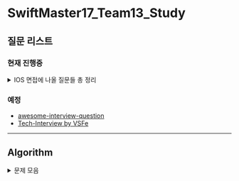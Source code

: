 # SwiftMaster17_Team13_Study




## 질문 리스트

### 현재 진행중
<details><summary>IOS 면접에 나올 질문들 총 정리
</summary>

 - [Jercy님 IOS 면접질문 레포](https://github.com/JeaSungLEE/iOSInterviewquestions)   

## iOS
- [Bounds 와 Frame 의 차이점을 설명하시오.](./iOS/15%EC%A3%BC%EC%B0%A8/Bounds%20%EC%99%80%20Frame%20%EC%9D%98%20%EC%B0%A8%EC%9D%B4%EC%A0%90%EC%9D%84%20%EC%84%A4%EB%AA%85%ED%95%98%EC%8B%9C%EC%98%A4./Leeds/)
- 실제 디바이스가 없을 경우 개발 환경에서 할 수 있는 것과 없는 것을 설명하시오.
- 앱의 콘텐츠나 데이터 자체를 저장/보관하는 특별한 객체를 무엇이라고 하는가?
- [앱 화면의 콘텐츠를 표시하는 로직과 관리를 담당하는 객체를 무엇이라고 하는가?](./iOS/13%EC%A3%BC%EC%B0%A8/%EC%95%B1%20%ED%99%94%EB%A9%B4%EC%9D%98%20%EC%BD%98%ED%85%90%EC%B8%A0%EB%A5%BC%20%ED%91%9C%EC%8B%9C%ED%95%98%EB%8A%94%20%EB%A1%9C%EC%A7%81%EA%B3%BC%20%EA%B4%80%EB%A6%AC%EB%A5%BC%20%EB%8B%B4%EB%8B%B9%ED%95%98%EB%8A%94%20%EA%B0%9D%EC%B2%B4%EB%A5%BC%20%EB%AC%B4%EC%97%87%EC%9D%B4%EB%9D%BC%EA%B3%A0%20%ED%95%98%EB%8A%94%EA%B0%80%3F/Bible/)
- App thinning에 대해서 설명하시오.
###
- 앱이 시작할 때 main.c 에 있는 UIApplicationMain 함수에 의해서 생성되는 객체는 무엇인가?
- @Main에 대해서 설명하시오.
- 앱이 foreground에 있을 때와 background에 있을 때 어떤 제약사항이 있나요?
- [상태 변화에 따라 다른 동작을 처리하기 위한 앱델리게이트 메서드들을 설명하시오.](./iOS/13%EC%A3%BC%EC%B0%A8/%EC%83%81%ED%83%9C%20%EB%B3%80%ED%99%94%EC%97%90%20%EB%94%B0%EB%9D%BC%20%EB%8B%A4%EB%A5%B8%20%EB%8F%99%EC%9E%91%EC%9D%84%20%EC%B2%98%EB%A6%AC%ED%95%98%EA%B8%B0%20%EC%9C%84%ED%95%9C%20%EC%95%B1%EB%8D%B8%EB%A6%AC%EA%B2%8C%EC%9D%B4%ED%8A%B8%20%EB%A9%94%EC%84%9C%EB%93%9C%EB%93%A4%EC%9D%84%20%EC%84%A4%EB%AA%85%ED%95%98%EC%8B%9C%EC%98%A4./PAKA/)
- 앱이 In-Active 상태가 되는 시나리오를 설명하시오.
- [scene delegate에 대해 설명하시오.](./iOS/11%EC%A3%BC%EC%B0%A8/scene%20delegate%EC%97%90%20%EB%8C%80%ED%95%B4%20%EC%84%A4%EB%AA%85%ED%95%98%EC%8B%9C%EC%98%A4./Leeds/)
- [UIApplication 객체의 컨트롤러 역할은 어디에 구현해야 하는가?](https://github.com/Swift-Master/SwiftMaster17_Team13_Study/tree/main/iOS/16%EC%A3%BC%EC%B0%A8/UIApplication%20%EA%B0%9D%EC%B2%B4%EC%9D%98%20%EC%BB%A8%ED%8A%B8%EB%A1%A4%EB%9F%AC%20%EC%97%AD%ED%95%A0%EC%9D%80%20%EC%96%B4%EB%94%94%EC%97%90%20%EA%B5%AC%ED%98%84%ED%95%B4%EC%95%BC%20%ED%95%98%EB%8A%94%EA%B0%80%3F/PAKA)
- [App의 Not running, Inactive, Active, Background, Suspended에 대해 설명하시오.](./iOS/12%EC%A3%BC%EC%B0%A8/App%EC%9D%98%20Not%20running%2C%20Inactive%2C%20Active%2C%20Background%2C%20Suspended%EC%97%90%20%EB%8C%80%ED%95%B4%20%EC%84%A4%EB%AA%85%ED%95%98%EC%8B%9C%EC%98%A4./Bible/)
###
- [NSOperationQueue 와 GCD Queue 의 차이점을 설명하시오.](./iOS/12%EC%A3%BC%EC%B0%A8/NSOperationQueue%20%EC%99%80%20GCD%20Queue%20%EC%9D%98%20%EC%B0%A8%EC%9D%B4%EC%A0%90%EC%9D%84%20%EC%84%A4%EB%AA%85%ED%95%98%EC%8B%9C%EC%98%A4./PAKA/)
- [GCD API 동작 방식과 필요성에 대해 설명하시오.](./iOS/8%EC%A3%BC%EC%B0%A8/GCD%20API%20%EB%8F%99%EC%9E%91%20%EB%B0%A9%EC%8B%9D%EA%B3%BC%20%ED%95%84%EC%9A%94%EC%84%B1%EC%97%90%20%EB%8C%80%ED%95%B4%20%EC%84%A4%EB%AA%85%ED%95%98%EC%8B%9C%EC%98%A4./PAKA/)
- Global DispatchQueue 의 Qos 에는 어떤 종류가 있는지, 각각 어떤 의미인지 설명하시오.
###
- [iOS 앱을 만들고, User Interface를 구성하는 데 필수적인 프레임워크 이름은 무엇인가?](./iOS/9%EC%A3%BC%EC%B0%A8/iOS%20%EC%95%B1%EC%9D%84%20%EB%A7%8C%EB%93%A4%EA%B3%A0%2C%20User%20Interface%EB%A5%BC%20%EA%B5%AC%EC%84%B1%ED%95%98%EB%8A%94%20%EB%8D%B0%20%ED%95%84%EC%88%98%EC%A0%81%EC%9D%B8%20%ED%94%84%EB%A0%88%EC%9E%84%EC%9B%8C%ED%81%AC%20%EC%9D%B4%EB%A6%84%EC%9D%80%20%EB%AC%B4%EC%97%87%EC%9D%B8%EA%B0%80%3F/Leeds/)
- [Foundation Kit은 무엇이고 포함되어 있는 클래스들은 어떤 것이 있는지 설명하시오.](./iOS/10%EC%A3%BC%EC%B0%A8/Foundation%20Kit%EC%9D%80%20%EB%AC%B4%EC%97%87%EC%9D%B4%EA%B3%A0%20%ED%8F%AC%ED%95%A8%EB%90%98%EC%96%B4%20%EC%9E%88%EB%8A%94%20%ED%81%B4%EB%9E%98%EC%8A%A4%EB%93%A4%EC%9D%80%20%EC%96%B4%EB%96%A4%20%EA%B2%83%EC%9D%B4%20%EC%9E%88%EB%8A%94%EC%A7%80%20%EC%84%A4%EB%AA%85%ED%95%98%EC%8B%9C%EC%98%A4./Bible/)
- [Delegate란 무엇인지 설명하고, retain 되는지 안되는지 그 이유를 함께 설명하시오.](./iOS/9%EC%A3%BC%EC%B0%A8/Delegate%EB%9E%80%20%EB%AC%B4%EC%97%87%EC%9D%B8%EC%A7%80%20%EC%84%A4%EB%AA%85%ED%95%98%EA%B3%A0%2C%20retain%20%EB%90%98%EB%8A%94%EC%A7%80%20%EC%95%88%EB%90%98%EB%8A%94%EC%A7%80%20%EA%B7%B8%20%EC%9D%B4%EC%9C%A0%EB%A5%BC%20%ED%95%A8%EA%BB%98%20%EC%84%A4%EB%AA%85%ED%95%98%EC%8B%9C%EC%98%A4./Turing/)
- NotificationCenter 동작 방식과 활용 방안에 대해 설명하시오.
- [UIKit 클래스들을 다룰 때 꼭 처리해야하는 애플리케이션 쓰레드 이름은 무엇인가?](./iOS/11%EC%A3%BC%EC%B0%A8/UIKit%20%ED%81%B4%EB%9E%98%EC%8A%A4%EB%93%A4%EC%9D%84%20%EB%8B%A4%EB%A3%B0%20%EB%95%8C%20%EA%BC%AD%20%EC%B2%98%EB%A6%AC%ED%95%B4%EC%95%BC%ED%95%98%EB%8A%94%20%EC%95%A0%ED%94%8C%EB%A6%AC%EC%BC%80%EC%9D%B4%EC%85%98%20%EC%93%B0%EB%A0%88%EB%93%9C%20%EC%9D%B4%EB%A6%84%EC%9D%80%20%EB%AC%B4%EC%97%87%EC%9D%B8%EA%B0%80%3F/Bible/)
- [App Bundle의 구조와 역할에 대해 설명하시오.](https://github.com/Swift-Master/SwiftMaster17_Team13_Study/tree/main/iOS/18%EC%A3%BC%EC%B0%A8/App%20Bundle%EC%9D%98%20%EA%B5%AC%EC%A1%B0%EC%99%80%20%EC%97%AD%ED%95%A0%EC%97%90%20%EB%8C%80%ED%95%B4%20%EC%84%A4%EB%AA%85%ED%95%98%EC%8B%9C%EC%98%A4./PAKA)
- 모든 View Controller 객체의 상위 클래스는 무엇이고 그 역할은 무엇인가?
- 자신만의 Custom View를 만들려면 어떻게 해야하는지 설명하시오.
- [View 객체에 대해 설명하시오.](./iOS/8%EC%A3%BC%EC%B0%A8/View%20%EA%B0%9D%EC%B2%B4%EC%97%90%20%EB%8C%80%ED%95%B4%20%EC%84%A4%EB%AA%85%ED%95%98%EC%8B%9C%EC%98%A4./Turing/)
- [UIView 에서 Layer 객체는 무엇이고 어떤 역할을 담당하는지 설명하시오.](./iOS/14%EC%A3%BC%EC%B0%A8/UIView%20%EC%97%90%EC%84%9C%20Layer%20%EA%B0%9D%EC%B2%B4%EB%8A%94%20%EB%AC%B4%EC%97%87%EC%9D%B4%EA%B3%A0%20%EC%96%B4%EB%96%A4%20%EC%97%AD%ED%95%A0%EC%9D%84%20%EB%8B%B4%EB%8B%B9%ED%95%98%EB%8A%94%EC%A7%80%20%EC%84%A4%EB%AA%85%ED%95%98%EC%8B%9C%EC%98%A4./Bible)
- [UIWindow 객체의 역할은 무엇인가?](./iOS/14%EC%A3%BC%EC%B0%A8/UIWindow%20%EA%B0%9D%EC%B2%B4%EC%9D%98%20%EC%97%AD%ED%95%A0%EC%9D%80%20%EB%AC%B4%EC%97%87%EC%9D%B8%EA%B0%80%3F/PAKA)
- UINavigationController 의 역할이 무엇인지 설명하시오.
- [TableView를 동작 방식과 화면에 Cell을 출력하기 위해 최소한 구현해야 하는 DataSource 메서드를 설명하시오.](./iOS/10%EC%A3%BC%EC%B0%A8/TableView%EB%A5%BC%20%EB%8F%99%EC%9E%91%20%EB%B0%A9%EC%8B%9D%EA%B3%BC%20%ED%99%94%EB%A9%B4%EC%97%90%20Cell%EC%9D%84%20%EC%B6%9C%EB%A0%A5%ED%95%98%EA%B8%B0%20%EC%9C%84%ED%95%B4%20%EC%B5%9C%EC%86%8C%ED%95%9C%20%EA%B5%AC%ED%98%84%ED%95%B4%EC%95%BC%20%ED%95%98%EB%8A%94%20DataSource%20%EB%A9%94%EC%84%9C%EB%93%9C%EB%A5%BC%20%EC%84%9C/Turing/)
- [하나의 View Controller 코드에서 여러 TableView Controller 역할을 해야 할 경우 어떻게 구분해서 구현해야 하는지 설명하시오.](./iOS/13%EC%A3%BC%EC%B0%A8/%ED%95%98%EB%82%98%EC%9D%98%20View%20Controller%20%EC%BD%94%EB%93%9C%EC%97%90%EC%84%9C%20%EC%97%AC%EB%9F%AC%20TableView%20Controller%20%EC%97%AD%ED%95%A0%EC%9D%84%20%ED%95%B4%EC%95%BC%20%ED%95%A0%20%EA%B2%BD%EC%9A%B0%20%EC%96%B4%EB%96%BB%EA%B2%8C%20%EA%B5%AC%EB%B6%84%ED%95%B4%EC%84%9C%20%EA%B5%AC%ED%98%84%ED%95%B4%EC%95%BC%20%ED%95%98%EB%8A%94%EC%A7%80%20%EC%84%A4%EB%AA%85%ED%95%98%EC%8B%9C%EC%98%A4./Leeds/)
- [setNeedsLayout와 setNeedsDisplay의 차이에 대해 설명하시오.](./iOS/10%EC%A3%BC%EC%B0%A8/setNeedsLayout%EC%99%80%20setNeedsDisplay%EC%9D%98%20%EC%B0%A8%EC%9D%B4%EC%97%90%20%EB%8C%80%ED%95%B4%20%EC%84%A4%EB%AA%85%ED%95%98%EC%8B%9C%EC%98%A4./PAKA/)
- [stackView의 장점과 단점에 대해서 설명하시오.](./iOS/10%EC%A3%BC%EC%B0%A8/stackView%EC%9D%98%20%EC%9E%A5%EC%A0%90%EA%B3%BC%20%EB%8B%A8%EC%A0%90%EC%97%90%20%EB%8C%80%ED%95%B4%20%EC%84%A4%EB%AA%85%ED%95%98%EC%8B%9C%EC%98%A4./Leeds/)
###
- [NSCache와 딕셔너리로 캐시를 구성했을때의 차이를 설명하시오.](https://github.com/Swift-Master/SwiftMaster17_Team13_Study/tree/main/iOS/17%EC%A3%BC%EC%B0%A8/NSCache%EC%99%80%20%EB%94%95%EC%85%94%EB%84%88%EB%A6%AC%EB%A1%9C%20%EC%BA%90%EC%8B%9C%EB%A5%BC%20%EA%B5%AC%EC%84%B1%ED%96%88%EC%9D%84%EB%95%8C%EC%9D%98%20%EC%B0%A8%EC%9D%B4%EB%A5%BC%20%EC%84%A4%EB%AA%85%ED%95%98%EC%8B%9C%EC%98%A4./PAKA)
- [URLSession에 대해서 설명하시오.](./iOS/8%EC%A3%BC%EC%B0%A8/URLSession%EC%97%90%20%EB%8C%80%ED%95%B4%EC%84%9C%20%EC%84%A4%EB%AA%85%ED%95%98%EC%8B%9C%EC%98%A4./Bible/)
- [prepareForReuse에 대해서 설명하시오.](./iOS/9%EC%A3%BC%EC%B0%A8/prepareForReuse%EC%97%90%20%EB%8C%80%ED%95%B4%EC%84%9C%20%EC%84%A4%EB%AA%85%ED%95%98%EC%8B%9C%EC%98%A4./PAKA/)
- 다크모드를 지원하는 방법에 대해 설명하시오.
- [ViewController의 생명주기를 설명하시오.](./iOS/7%EC%A3%BC%EC%B0%A8/ViewController%EC%9D%98%20%EC%83%9D%EB%AA%85%EC%A3%BC%EA%B8%B0%EB%A5%BC%20%EC%84%A4%EB%AA%85%ED%95%98%EC%8B%9C%EC%98%A4./Leeds/)
- [TableView와 CollectionView의 차이점을 설명하시오.](./iOS/7%EC%A3%BC%EC%B0%A8/TableView%EC%99%80%20CollectionView%EC%9D%98%20%EC%B0%A8%EC%9D%B4%EC%A0%90%EC%9D%84%20%EC%84%A4%EB%AA%85%ED%95%98%EC%8B%9C%EC%98%A4/PAKA/)

## Autolayout
- [오토레이아웃을 코드로 작성하는 방법은 무엇인가? (3가지)](./iOS/8%EC%A3%BC%EC%B0%A8/%EC%98%A4%ED%86%A0%EB%A0%88%EC%9D%B4%EC%95%84%EC%9B%83%EC%9D%84%20%EC%BD%94%EB%93%9C%EB%A1%9C%20%EC%9E%91%EC%84%B1%ED%95%98%EB%8A%94%20%EB%B0%A9%EB%B2%95%EC%9D%80%20%EB%AC%B4%EC%97%87%EC%9D%B8%EA%B0%80%3F%20(3%EA%B0%80%EC%A7%80)/Leeds/)
- hugging, resistance에 대해서 설명하시오.
- Intrinsic Size에 대해서 설명하시오.
- 스토리보드를 이용했을때의 장단점을 설명하시오.
- Safearea에 대해서 설명하시오.
- Left Constraint 와 Leading Constraint 의 차이점을 설명하시오.

## Swift
- [struct와 class와 enum의 차이를 설명하시오.](./iOS/3%EC%A3%BC%EC%B0%A8/struct%EC%99%80%20class%EC%99%80%20enum%EC%9D%98%20%EC%B0%A8%EC%9D%B4%EB%A5%BC%20%EC%84%A4%EB%AA%85%ED%95%98%EC%8B%9C%EC%98%A4/Turing/)
- [class의 성능을 향상 시킬수 있는 방법들을 나열해보시오.](./iOS/2%EC%A3%BC%EC%B0%A8/Personal/Class%EC%9D%98%20%EC%84%B1%EB%8A%A5%EC%9D%84%20%ED%96%A5%EC%83%81%20%EC%8B%9C%ED%82%AC%EC%88%98%20%EC%9E%88%EB%8A%94%20%EB%B0%A9%EB%B2%95%EB%93%A4%EC%9D%84%20%EB%82%98%EC%97%B4%ED%95%B4%EB%B3%B4%EC%8B%9C%EC%98%A4/Bible/)
- [Copy On Write는 어떤 방식으로 동작하는지 설명하시오.](./iOS/6%EC%A3%BC%EC%B0%A8/Copy%20On%20Write%EB%8A%94%20%EC%96%B4%EB%96%A4%20%EB%B0%A9%EC%8B%9D%EC%9C%BC%EB%A1%9C%20%EB%8F%99%EC%9E%91%ED%95%98%EB%8A%94%EC%A7%80%20%EC%84%A4%EB%AA%85%ED%95%98%EC%8B%9C%EC%98%A4./PAKA/)
- Convenience init에 대해 설명하시오.
- AnyObject에 대해 설명하시오.
- [Optional 이란 무엇인지 설명하시오.](./iOS/2%EC%A3%BC%EC%B0%A8/Team/Optional%20%EC%9D%B4%EB%9E%80%20%EB%AC%B4%EC%97%87%EC%9D%B8%EC%A7%80%20%EC%84%A4%EB%AA%85%ED%95%98%EC%8B%9C%EC%98%A4/)
- [Struct 가 무엇이고 어떻게 사용하는지 설명하시오.](./iOS/2%EC%A3%BC%EC%B0%A8/Personal/Struct%EA%B0%80%20%EB%AC%B4%EC%97%87%EC%9D%B4%EA%B3%A0%20%EC%96%B4%EB%96%BB%EA%B2%8C%20%EC%82%AC%EC%9A%A9%ED%95%98%EB%8A%94%EC%A7%80%20%EC%84%A4%EB%AA%85%ED%95%98%EC%8B%9C%EC%98%A4/PAKA/)
- [Subscripts에 대해 설명하시오.](./iOS/2%EC%A3%BC%EC%B0%A8/Team/Subscripts%EC%97%90%20%EB%8C%80%ED%95%B4%20%EC%84%A4%EB%AA%85%ED%95%98%EC%8B%9C%EC%98%A4/)
- [String은 왜 subscript로 접근이 안되는지 설명하시오.](./iOS/7%EC%A3%BC%EC%B0%A8/String%EC%9D%80%20%EC%99%9C%20subscript%EB%A1%9C%20%EC%A0%91%EA%B7%BC%EC%9D%B4%20%EC%95%88%EB%90%98%EB%8A%94%EC%A7%80%20%EC%84%A4%EB%AA%85%ED%95%98%EC%8B%9C%EC%98%A4./Turing/)
- [instance 메서드와 class 메서드의 차이점을 설명하시오.](./iOS/3%EC%A3%BC%EC%B0%A8/instance%20%EB%A9%94%EC%84%9C%EB%93%9C%EC%99%80%20class%20%EB%A9%94%EC%84%9C%EB%93%9C%EC%9D%98%20%EC%B0%A8%EC%9D%B4%EC%A0%90%EC%9D%84%20%EC%84%A4%EB%AA%85%ED%95%98%EC%8B%9C%EC%98%A4/PAKA/)
- [class 메서드와 static 메서드의 차이점을 설명하시오.]()
- [Delegate 패턴을 활용하는 경우를 예를 들어 설명하시오.](./iOS/1%EC%A3%BC%EC%B0%A8/Delegate%20%ED%8C%A8%ED%84%B4%EC%9D%84%20%ED%99%9C%EC%9A%A9%ED%95%98%EB%8A%94%20%EA%B2%BD%EC%9A%B0%EB%A5%BC%20%EC%98%88%EB%A5%BC%20%EB%93%A4%EC%96%B4%20%EC%84%A4%EB%AA%85%ED%95%98%EC%8B%9C%EC%98%A4/)
- [Singleton 패턴을 활용하는 경우를 예를 들어 설명하시오.](./iOS/1%EC%A3%BC%EC%B0%A8/Singleton%20%ED%8C%A8%ED%84%B4%EC%9D%84%20%ED%99%9C%EC%9A%A9%ED%95%98%EB%8A%94%20%EA%B2%BD%EC%9A%B0%EB%A5%BC%20%EC%98%88%EB%A5%BC%20%EB%93%A4%EC%96%B4%20%EC%84%A4%EB%AA%85%ED%95%98%EC%8B%9C%EC%98%A4/)
- [KVO 동작 방식에 대해 설명하시오.](./iOS/5%EC%A3%BC%EC%B0%A8/KVO%20%EB%8F%99%EC%9E%91%20%EB%B0%A9%EC%8B%9D%EC%97%90%20%EB%8C%80%ED%95%B4%20%EC%84%A4%EB%AA%85%ED%95%98%EC%8B%9C%EC%98%A4./Bible/)
- [Delegates와 Notification 방식의 차이점에 대해 설명하시오.](./iOS/5%EC%A3%BC%EC%B0%A8/Delegates%EC%99%80%20Notification%20%EB%B0%A9%EC%8B%9D%EC%9D%98%20%EC%B0%A8%EC%9D%B4%EC%A0%90%EC%97%90%20%EB%8C%80%ED%95%B4%20%EC%84%A4%EB%AA%85%ED%95%98%EC%8B%9C%EC%98%A4./PAKA/)
- [멀티 쓰레드로 동작하는 앱을 작성하고 싶을 때 고려할 수 있는 방식들을 설명하시오.](./iOS/5%EC%A3%BC%EC%B0%A8/%EB%A9%80%ED%8B%B0%EC%93%B0%EB%A0%88%EB%93%9C%EB%A1%9C%20%EB%8F%99%EC%9E%91%ED%95%98%EB%8A%94%20%EC%95%B1%EC%9D%84%20%EC%9E%91%EC%84%B1%ED%95%98%EA%B3%A0%20%EC%8B%B6%EC%9D%84%20%EB%95%8C%20%EA%B3%A0%EB%A0%A4%ED%95%A0%20%EC%88%98%20%EC%9E%88%EB%8A%94%20%EB%B0%A9%EC%8B%9D%EB%93%A4%EC%9D%84%20%EC%84%A4%EB%AA%85/Leeds/)
- [MVC 구조에 대해 블록 그림을 그리고, 각 역할과 흐름을 설명하시오.](./iOS/4%EC%A3%BC%EC%B0%A8/MVC%20%EA%B5%AC%EC%A1%B0%EC%97%90%20%EB%8C%80%ED%95%B4%20%EB%B8%94%EB%A1%9D%20%EA%B7%B8%EB%A6%BC%EC%9D%84%20%EA%B7%B8%EB%A6%AC%EA%B3%A0%2C%20%EA%B0%81%20%EC%97%AD%ED%95%A0%EA%B3%BC%20%ED%9D%90%EB%A6%84%EC%9D%84%20%EC%84%A4%EB%AA%85%ED%95%98%EC%8B%9C%EC%98%A4/Bible/)
- [프로토콜이란 무엇인지 설명하시오.](./iOS/2%EC%A3%BC%EC%B0%A8/Personal/Protocol%EC%9D%B4%EB%9E%80%20%EB%AC%B4%EC%97%87%EC%9D%B8%EC%A7%80%20%EC%84%A4%EB%AA%85%ED%95%98%EC%8B%9C%EC%98%A4/Turing/)
- [Protocol Oriented Programming과 Object Oriented Programming의 차이점을 설명하시오.](./iOS/12%EC%A3%BC%EC%B0%A8/Protocol%20Oriented%20Programming%EA%B3%BC%20Object%20Oriented%20Programming%EC%9D%98%20%EC%B0%A8%EC%9D%B4%EC%A0%90%EC%9D%84%20%EC%84%A4%EB%AA%85%ED%95%98%EC%8B%9C%EC%98%A4./Leeds/)
- [Hashable이 무엇이고, Equatable을 왜 상속해야 하는지 설명하시오.](./iOS/4%EC%A3%BC%EC%B0%A8/Hashable%EC%9D%B4%20%EB%AC%B4%EC%97%87%EC%9D%B4%EA%B3%A0%2C%20Equatable%EC%9D%84%20%EC%99%9C%20%EC%83%81%EC%86%8D%ED%95%B4%EC%95%BC%20%ED%95%98%EB%8A%94%EC%A7%80%20%EC%84%A4%EB%AA%85%ED%95%98%EC%8B%9C%EC%98%A4/Leeds/)
- [mutating 키워드에 대해 설명하시오.](./iOS/14%EC%A3%BC%EC%B0%A8/mutating%20%ED%82%A4%EC%9B%8C%EB%93%9C%EC%97%90%20%EB%8C%80%ED%95%B4%20%EC%84%A4%EB%AA%85%ED%95%98%EC%8B%9C%EC%98%A4./Leeds)
- [탈출 클로저에 대하여 설명하시오.](./iOS/9%EC%A3%BC%EC%B0%A8/%ED%83%88%EC%B6%9C%20%ED%81%B4%EB%A1%9C%EC%A0%80%EC%97%90%20%EB%8C%80%ED%95%98%EC%97%AC%20%EC%84%A4%EB%AA%85%ED%95%98%EC%8B%9C%EC%98%A4./Bible/)
- [Extension에 대해 설명하시오.](./iOS/6%EC%A3%BC%EC%B0%A8/Extension%EC%97%90%20%EB%8C%80%ED%95%B4%20%EC%84%A4%EB%AA%85%ED%95%98%EC%8B%9C%EC%98%A4./Turing/)
- [Extension 내부에서 함수를 override할 수 있는지 설명하시오.](./iOS/4%EC%A3%BC%EC%B0%A8/Extension%20%EB%82%B4%EB%B6%80%EC%97%90%EC%84%9C%20%ED%95%A8%EC%88%98%EB%A5%BC%20override%ED%95%A0%20%EC%88%98%20%EC%9E%88%EB%8A%94%EC%A7%80%20%EC%84%A4%EB%AA%85%ED%95%98%EC%8B%9C%EC%98%A4/PAKA/)
- [접근 제어자의 종류엔 어떤게 있는지 설명하시오.](./iOS/5%EC%A3%BC%EC%B0%A8/%EC%A0%91%EA%B7%BC%20%EC%A0%9C%EC%96%B4%EC%9E%90%EC%9D%98%20%EC%A2%85%EB%A5%98%EC%97%94%20%EC%96%B4%EB%96%A4%EA%B2%8C%20%EC%9E%88%EB%8A%94%EC%A7%80%20%EC%84%A4%EB%AA%85%ED%95%98%EC%8B%9C%EC%98%A4./Turing/)
- [defer란 무엇인지 설명하시오.](./iOS/11%EC%A3%BC%EC%B0%A8/defer%EB%9E%80%20%EB%AC%B4%EC%97%87%EC%9D%B8%EC%A7%80%20%EC%84%A4%EB%AA%85%ED%95%98%EA%B3%A0%2C%20defer%EA%B0%80%20%ED%98%B8%EC%B6%9C%EB%90%98%EB%8A%94%20%EC%88%9C%EC%84%9C%EB%8A%94%20%EC%96%B4%EB%96%BB%EA%B2%8C%20%EB%90%98%EB%A9%B0%20%20%ED%98%B8%EC%B6%9C%EB%90%98%EC%A7%80%20%EC%95%8A%EB%8A%94%20%EA%B2%BD%EC%9A%B0%EB%A5%BC%20%EC%84%A4%EB%AA%85%ED%95%98%EC%8B%9C%EC%98%A4./PAKA/)
- [defer가 호출되는 순서는 어떻게 되고, defer가 호출되지 않는 경우를 설명하시오.](./iOS/11%EC%A3%BC%EC%B0%A8/defer%EB%9E%80%20%EB%AC%B4%EC%97%87%EC%9D%B8%EC%A7%80%20%EC%84%A4%EB%AA%85%ED%95%98%EA%B3%A0%2C%20defer%EA%B0%80%20%ED%98%B8%EC%B6%9C%EB%90%98%EB%8A%94%20%EC%88%9C%EC%84%9C%EB%8A%94%20%EC%96%B4%EB%96%BB%EA%B2%8C%20%EB%90%98%EB%A9%B0%20%20%ED%98%B8%EC%B6%9C%EB%90%98%EC%A7%80%20%EC%95%8A%EB%8A%94%20%EA%B2%BD%EC%9A%B0%EB%A5%BC%20%EC%84%A4%EB%AA%85%ED%95%98%EC%8B%9C%EC%98%A4./PAKA/)
- [property wrapper에 대해서 설명하시오.](./iOS/6%EC%A3%BC%EC%B0%A8/property%20wrapper%EC%97%90%20%EB%8C%80%ED%95%B4%EC%84%9C%20%EC%84%A4%EB%AA%85%ED%95%98%EC%8B%9C%EC%98%A4./Leeds/)
- [Generic에 대해 설명하시오.](./iOS/3%EC%A3%BC%EC%B0%A8/Generic%EC%97%90%20%EB%8C%80%ED%95%B4%20%EC%84%A4%EB%AA%85%ED%95%98%EC%8B%9C%EC%98%A4/Leeds/)
- some 키워드에 대해 설명하시오.
- [Result타입에 대해 설명하시오.](./iOS/7%EC%A3%BC%EC%B0%A8/Result%ED%83%80%EC%9E%85%EC%97%90%20%EB%8C%80%ED%95%B4%20%EC%84%A4%EB%AA%85%ED%95%98%EC%8B%9C%EC%98%A4./Bible/)
- [Codable에 대하여 설명하시오.](./iOS/3%EC%A3%BC%EC%B0%A8/Codable%EC%97%90%20%EB%8C%80%ED%95%98%EC%97%AC%20%EC%84%A4%EB%AA%85%ED%95%98%EC%8B%9C%EC%98%A4/Bible/)
- [Closure에 대하여 설명하시오.](./iOS/2%EC%A3%BC%EC%B0%A8/Personal/Closure%EC%97%90%20%EB%8C%80%ED%95%98%EC%97%AC%20%EC%84%A4%EB%AA%85%ED%95%98%EC%8B%9C%EC%98%A4/Leeds/)
- [Closure와 함수와의 관계에 대해 설명하시오.](./iOS/4%EC%A3%BC%EC%B0%A8/Closure%EC%99%80%20%ED%95%A8%EC%88%98%EC%99%80%EC%9D%98%20%EA%B4%80%EA%B3%84%EC%97%90%20%EB%8C%80%ED%95%B4%20%EC%84%A4%EB%AA%85%ED%95%98%EC%8B%9C%EC%98%A4/Turing/)

## ARC
- [ARC란 무엇인지 설명하시오.](./iOS/15%EC%A3%BC%EC%B0%A8/ARC%EB%9E%80%20%EB%AC%B4%EC%97%87%EC%9D%B8%EC%A7%80%20%EC%84%A4%EB%AA%85%ED%95%98%EC%8B%9C%EC%98%A4./Bible/)
- [Retain Count 방식에 대해 설명하시오.](https://github.com/Swift-Master/SwiftMaster17_Team13_Study/tree/main/iOS/16%EC%A3%BC%EC%B0%A8/Retain%20Count%20%EB%B0%A9%EC%8B%9D%EC%97%90%20%EB%8C%80%ED%95%B4%20%EC%84%A4%EB%AA%85%ED%95%98%EC%8B%9C%EC%98%A4./Bible)
- [Strong 과 Weak 참조 방식에 대해 설명하시오.](https://github.com/Swift-Master/SwiftMaster17_Team13_Study/tree/main/iOS/17%EC%A3%BC%EC%B0%A8/Strong%20%EA%B3%BC%20Weak%20%EC%B0%B8%EC%A1%B0%20%EB%B0%A9%EC%8B%9D%EC%97%90%20%EB%8C%80%ED%95%B4%20%EC%84%A4%EB%AA%85%ED%95%98%EC%8B%9C%EC%98%A4./Bible)
- 순환 참조에 대하여 설명하시오.
- 강한 순환 참조 (Strong Reference Cycle) 는 어떤 경우에 발생하는지 설명하시오.

## Functional Programming
- 순수함수란 무엇인지 설명하시오.
- 함수형 프로그래밍이 무엇인지 설명하시오.
- 고차 함수가 무엇인지 설명하시오.
- [Swift Standard Library의 map, filter, reduce, compactMap, flatMap에 대하여 설명하시오.](./iOS/6%EC%A3%BC%EC%B0%A8/Swift%20Standard%20Library%EC%97%90%20%EB%8C%80%ED%95%B4%20%EC%84%A4%EB%AA%85%ED%95%98%EC%8B%9C%EC%98%A4./Bible/)

## Architecture
- MVVM, MVI, Ribs, VIP 등 자신이 알고있는 아키텍쳐를 설명하시오.
- 의존성 주입에 대하여 설명하시오.

## SwiftUI
- @State에 대해서 설명하시오.

## Combine
- PassthroughSubject에 대해서 설명하시오
- @Published에 대해서 설명하시오
- AnyCancellable에 대해서 설명하시오
- sink에 대해서 설명하시오
- throttle과 debounce의 차이점을 설명하시오.
- Data를 Binding 하는 방법에 대해서 설명하시오.

# Optional
아래부터는 추가로 공부를 하면 좋을 내용들입니다.

Objective-c나 rx는 회사, 팀마다 사용하는곳이 차이가있고 신입이나 주니어기준으로 필수라고 여겨지지않기에 옵셔널에 추가하였습니다.

## Rx
- Reactive Programming이 무엇인지 설명하시오.
- RxSwift를 왜 사용하는지 설명하시오.
- RxSwift의 단점을 설명하시오.
- RxSwift에서 Hot Observable과 Cold Observable의 차이를 설명하시오.
- Subject의 종류와 차이점에 대해 설명하시오.
- Subject와 Driver의 차이를 설명하시오.
- Single, Completable, Maybe의 차이점에 대해 설명하고, 언제 적용하면 좋을지 설명하시오.

## MRC
- ARC 대신 Manual Reference Count 방식으로 구현할 때 꼭 사용해야 하는 메서드들을 쓰고 역할을 설명하시오.
- retain 과 assign 의 차이점을 설명하시오.
- 특정 객체를 autorelease 하기 위해 필요한 사항과 과정을 설명하시오.
- Autorelease Pool을 사용해야 하는 상황을 두 가지 이상 예로 들어 설명하시오. 
- 다음 코드를 실행하면 어떤 일이 발생할까 추측해서 설명하시오.
Ball *ball = [[[[Ball alloc] init] autorelease] autorelease];

## Advanced
- method swizzling이 무엇이고, 어떨 때 사용하는지 설명하시오.
- NSCoder 클래스는 어떤 상황에서 어떻게 써야 하는지 설명하시오.
- Responder Chain 구조에 대해 설명하고, First Responder 역할에 대해 설명하시오.
- NSObject부터 UIButton 까지 상속 과정의 계층과 역할을 설명하시오.
- shallow copy와 deep copy의 차이점을 설명하시오.
- Push Notification 방식에 대해 설명하시오.
- Foundation 과 Core Foundation 프레임워크의 차이점을 설명하시오.
- NSURLConnection 에서 사용하는 Delegate 메서드들에 대해 설명하시오.
- Synchronous 방식과 Asynchronous 방식으로 URL Connection을 처리할 경우의 장단점을 비교하시오.
- [Plist 파일 구조와 Plist 파일에 저장된 데이터를 다루기 적합한 클래스를 설명하시오.](https://github.com/Swift-Master/SwiftMaster17_Team13_Study/tree/main/iOS/18%EC%A3%BC%EC%B0%A8/Plist%20%ED%8C%8C%EC%9D%BC%20%EA%B5%AC%EC%A1%B0%EC%99%80%20Plist%20%ED%8C%8C%EC%9D%BC%EC%97%90%20%EC%A0%80%EC%9E%A5%EB%90%9C%20%EB%8D%B0%EC%9D%B4%ED%84%B0%EB%A5%BC%20%EB%8B%A4%EB%A3%A8%EA%B8%B0%20%EC%A0%81%ED%95%A9%ED%95%9C%20%ED%81%B4%EB%9E%98%EC%8A%A4%EB%A5%BC%20%EC%84%A4%EB%AA%85%ED%95%98%EC%8B%9C%EC%98%A4./Bible)
- Core Data와 Sqlite 같은 데이터 베이스의 차이점을 설명하시오.
- JSON 데이터를 처리하는 방식과 파서, 객체 변환 방식에 대해 설명하시오.
- 웹 서버와 HTTP 연결을 사용해서 데이터를 주거나 받으려면 사용해야 하는 클래스와 동작을 설명하시오.
- Protocol에서는 왜 var만 되는지 설명하시요.
- [DispatchQueue.main.sync를 사용하는 상황을 설명하시오.](./iOS/15%EC%A3%BC%EC%B0%A8/DispatchQueue.main.sync%EB%A5%BC%20%EC%82%AC%EC%9A%A9%ED%95%98%EB%8A%94%20%EC%83%81%ED%99%A9%EC%9D%84%20%EC%84%A4%EB%AA%85%ED%95%98%EC%8B%9C%EC%98%A4./PAKA/)
- Run Loops에 대해 설명하시오.

## Objective-C
- Swift의 클로저와 Objective-C의 블록은 어떤 차이가 있는가?
- Mutable 객체과 Immutable 객체는 어떤것이 있는지 예를 들고, 차이점을 설명하시오.
- dynamic과 property 의미와 차이를 설명하시오.
- @property로 선언한 NSString* title 의 getter/setter 메서드를 구현해보시오.
- @property에서 atomic과 nonatomic 차이점을 설명하고, 어떤것이 안전한지, 어느것이 기본인지 설명하시오.
- @property로 선언한다는 것의 의미를 설명하고, .h에 넣을 경우와 .m에 넣을 경우 차이점을 설명하시오.
- -performSelector:withObject:afterDelay: 메시지를 보내면 인자값의 객체는 retain되는가? 그 이유를 함께 설명하시오.
- Objective-C 에서 캡슐화된 데이터를 접근하기 위한 방법들을 설명하시오.
- Fast Enumeration 이란 무엇인지 설명하시오. 
- unnamed category 방식에 대해 설명하시오.
- Category 확장과 Subclass 확장의 차이점을 설명하시오.
- Category 방식에 대해 설명하시오.
- Objective-C 에서 Protocol 이란 무엇인지 설명하시오.
- Objective-C++ 방식이 무엇인지 설명하고, 어떤 경우 사용해야 하는지 설명하시오.
</details>

### 예정

- [awesome-interview-question](https://github.com/DopplerHQ/awesome-interview-questions)
- [Tech-Interview by VSFe](https://github.com/VSFe/Tech-Interview)

-----------
## Algorithm
<details><summary>문제 모음
</summary>

### 1주차
- [숫자 짝궁, 크레인 인형뽑기](https://github.com/OpenBible3438/SwiftMaster17_Team13_Study/milestone/1)
### 2주차
- [체육복](https://github.com/OpenBible3438/SwiftMaster17_Team13_Study/milestone/2)
### 3주차
- [다트 게임](https://github.com/OpenBible3438/SwiftMaster17_Team13_Study/milestone/3)
### 4주차
- [성격 유형 검사](https://github.com/OpenBible3438/SwiftMaster17_Team13_Study/milestone/4)
### 5주차
- [실패율](https://github.com/OpenBible3438/SwiftMaster17_Team13_Study/milestone/5)
### 6주차
- [숫자 문자열과 영단어, 비밀지도](https://github.com/OpenBible3438/SwiftMaster17_Team13_Study/milestone/6)
### 7주차
- [개인정보 수집 유효기간](https://github.com/OpenBible3438/SwiftMaster17_Team13_Study/milestone/7)
------------

</details>
